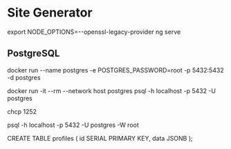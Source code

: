 # Site Generator

export NODE_OPTIONS=--openssl-legacy-provider
ng serve


## PostgreSQL

docker run --name postgres -e POSTGRES_PASSWORD=root -p 5432:5432 -d postgres

docker run -it --rm --network host postgres psql -h localhost -p 5432 -U postgres


chcp 1252

psql -h localhost -p 5432 -U postgres -W root

CREATE TABLE profiles (
    id SERIAL PRIMARY KEY,
    data JSONB
);